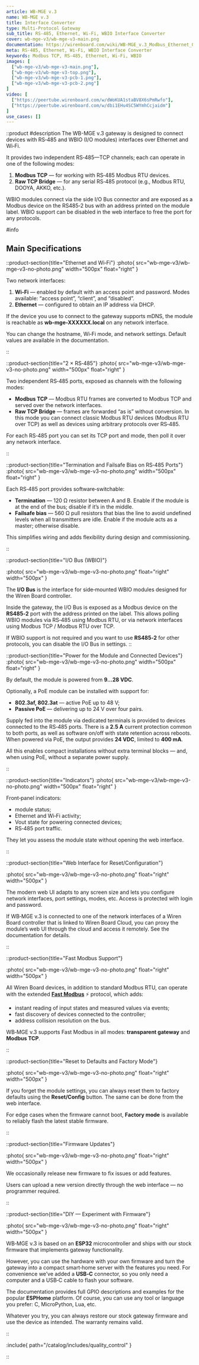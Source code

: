 ```yaml
---
article: WB-MGE v.3
name: WB-MGE v.3
title: Interface Converter
type: Multi-Protocol Gateway
sub_title: RS-485, Ethernet, Wi‑Fi, WBIO Interface Converter
cover: wb-mge-v3/wb-mge-v3-main.png
documentation: https://wirenboard.com/wiki/WB-MGE_v.3_Modbus_Ethernet_Gateway
meta: RS-485, Ethernet, Wi‑Fi, WBIO Interface Converter
keywords: Modbus TCP, RS-485, Ethernet, Wi-Fi, WBIO
images: [
  ["wb-mge-v3/wb-mge-v3-main.png"],
  ["wb-mge-v3/wb-mge-v3-top.png"],
  ["wb-mge-v3/wb-mge-v3-pcb-1.png"],
  ["wb-mge-v3/wb-mge-v3-pcb-2.png"]
]
video: [
  ["https://peertube.wirenboard.com/w/dWoKUA1staBV8X6sPmRwfo"],
  ["https://peertube.wirenboard.com/w/dbi1EHu4SC5WYmhCcjaidm"]
]
use_cases: []
---
```

::product
#description
The WB-MGE v.3 gateway is designed to connect devices with RS‑485 and WBIO (I/O modules) interfaces over Ethernet and Wi‑Fi.

It provides two independent RS‑485—TCP channels; each can operate in one of the following modes:
1. **Modbus TCP** — for working with RS‑485 Modbus RTU devices.
2. **Raw TCP Bridge** — for any serial RS‑485 protocol (e.g., Modbus RTU, DOOYA, AKKO, etc.).

WBIO modules connect via the side I/O Bus connector and are exposed as a Modbus device on the RS485‑2 bus with an address printed on the module label. WBIO support can be disabled in the web interface to free the port for any protocols.

#info
## Main Specifications
::product-section{title="Ethernet and Wi‑Fi"}
:photo{
  src="wb-mge-v3/wb-mge-v3-no-photo.png"
  width="500px"
  float="right"
}

Two network interfaces:
1. **Wi‑Fi** — enabled by default with an access point and password. Modes available: “access point”, “client”, and “disabled”.
2. **Ethernet** — configured to obtain an IP address via DHCP.

If the device you use to connect to the gateway supports mDNS, the module is reachable as **wb-mge-XXXXXX.local** on any network interface.

You can change the hostname, Wi‑Fi mode, and network settings. Default values are available in the documentation.

::

::product-section{title="2 × RS‑485"}
:photo{
  src="wb-mge-v3/wb-mge-v3-no-photo.png"
  width="500px"
  float="right"
}

Two independent RS‑485 ports, exposed as channels with the following modes:
- **Modbus TCP** — Modbus RTU frames are converted to Modbus TCP and served over the network interfaces.
- **Raw TCP Bridge** — frames are forwarded “as is” without conversion. In this mode you can connect classic Modbus RTU devices (Modbus RTU over TCP) as well as devices using arbitrary protocols over RS‑485.

For each RS‑485 port you can set its TCP port and mode, then poll it over any network interface.

::

::product-section{title="Termination and Failsafe Bias on RS‑485 Ports"}
:photo{
  src="wb-mge-v3/wb-mge-v3-no-photo.png"
  width="500px"
  float="right"
}

Each RS‑485 port provides software‑switchable:
- **Termination** — 120 Ω resistor between A and B. Enable if the module is at the end of the bus; disable if it’s in the middle.
- **Failsafe bias** — 560 Ω pull resistors that bias the line to avoid undefined levels when all transmitters are idle. Enable if the module acts as a master; otherwise disable.

This simplifies wiring and adds flexibility during design and commissioning.

::

::product-section{title="I/O Bus (WBIO)"}

:photo{
  src="wb-mge-v3/wb-mge-v3-no-photo.png"
  float="right"
  width="500px"
}

The **I/O Bus** is the interface for side‑mounted WBIO modules designed for the Wiren Board controller.

Inside the gateway, the I/O Bus is exposed as a Modbus device on the **RS485‑2** port with the address printed on the label. This allows polling WBIO modules via RS‑485 using Modbus RTU, or via network interfaces using Modbus TCP / Modbus RTU over TCP.

If WBIO support is not required and you want to use **RS485‑2** for other protocols, you can disable the I/O Bus in settings.
::

::product-section{title="Power for the Module and Connected Devices"}
:photo{
  src="wb-mge-v3/wb-mge-v3-no-photo.png"
  width="500px"
  float="right"
}

By default, the module is powered from **9…28 VDC**.

Optionally, a PoE module can be installed with support for:
- **802.3af, 802.3at** — active PoE up to 48 V;
- **Passive PoE** — delivering up to 24 V over four pairs.

Supply fed into the module via dedicated terminals is provided to devices connected to the RS‑485 ports. There is a **2.5 A** current protection common to both ports, as well as software on/off with state retention across reboots. When powered via PoE, the output provides **24 VDC**, limited to **400 mA**.

All this enables compact installations without extra terminal blocks — and, when using PoE, without a separate power supply.

::

::product-section{title="Indicators"}
:photo{
  src="wb-mge-v3/wb-mge-v3-no-photo.png"
  width="500px"
  float="right"
}

Front‑panel indicators:
- module status;
- Ethernet and Wi‑Fi activity;
- Vout state for powering connected devices;
- RS‑485 port traffic.

They let you assess the module state without opening the web interface.

::

::product-section{title="Web Interface for Reset/Configuration"}

:photo{
  src="wb-mge-v3/wb-mge-v3-no-photo.png"
  float="right"
  width="500px"
}

The modern web UI adapts to any screen size and lets you configure network interfaces, port settings, modes, etc. Access is protected with login and password.

If WB‑MGE v.3 is connected to one of the network interfaces of a Wiren Board controller that is linked to Wiren Board Cloud, you can proxy the module’s web UI through the cloud and access it remotely. See the documentation for details.

::

::product-section{title="Fast Modbus Support"}

:photo{
  src="wb-mge-v3/wb-mge-v3-no-photo.png"
  float="right"
  width="500px"
}

All Wiren Board devices, in addition to standard Modbus RTU, can operate with the extended [**Fast Modbus**](https://wirenboard.com/wiki/Fast_Modbus) ⚡ protocol, which adds:
- instant reading of input states and measured values via events;
- fast discovery of devices connected to the controller;
- address collision resolution on the bus.

WB‑MGE v.3 supports Fast Modbus in all modes: **transparent gateway** and **Modbus TCP**.

::

::product-section{title="Reset to Defaults and Factory Mode"}

:photo{
  src="wb-mge-v3/wb-mge-v3-no-photo.png"
  float="right"
  width="500px"
}

If you forget the module settings, you can always reset them to factory defaults using the **Reset/Config** button. The same can be done from the web interface.

For edge cases when the firmware cannot boot, **Factory mode** is available to reliably flash the latest stable firmware.

::

::product-section{title="Firmware Updates"}

:photo{
  src="wb-mge-v3/wb-mge-v3-no-photo.png"
  float="right"
  width="500px"
}

We occasionally release new firmware to fix issues or add features.

Users can upload a new version directly through the web interface — no programmer required.

::

::product-section{title="DIY — Experiment with Firmware"}

:photo{
  src="wb-mge-v3/wb-mge-v3-no-photo.png"
  float="right"
  width="500px"
}

WB‑MGE v.3 is based on an **ESP32** microcontroller and ships with our stock firmware that implements gateway functionality.

However, you can use the hardware with your own firmware and turn the gateway into a compact smart‑home server with the features you need. For convenience we’ve added a **USB‑C** connector, so you only need a computer and a USB‑C cable to flash your software.

The documentation provides full GPIO descriptions and examples for the popular **ESPHome** platform. Of course, you can use any tool or language you prefer: C, MicroPython, Lua, etc.

Whatever you try, you can always restore our stock gateway firmware and use the device as intended. The warranty remains valid.

::

:include{
  path="/catalog/includes/quality_control"
}

::
